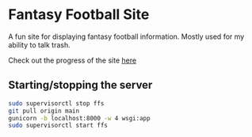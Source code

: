 # Fantasy Football Site

A fun site for displaying fantasy football information. Mostly used for my ability to talk trash.

Check out the progress of the site [here](http://172.104.7.13/)

## Starting/stopping the server

```bash
sudo supervisorctl stop ffs
git pull origin main
gunicorn -b localhost:8000 -w 4 wsgi:app
sudo supervisorctl start ffs
```